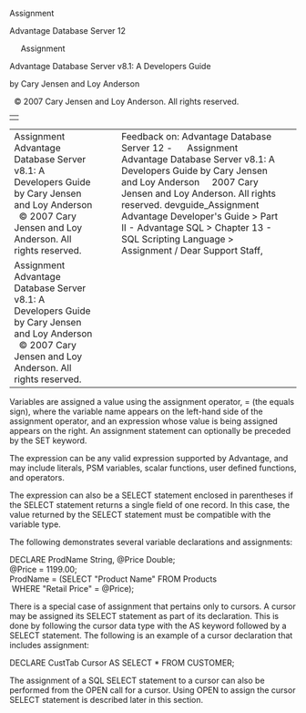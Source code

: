 Assignment




Advantage Database Server 12  

     Assignment

Advantage Database Server v8.1: A Developers Guide

by Cary Jensen and Loy Anderson

  © 2007 Cary Jensen and Loy Anderson. All rights reserved.

|  |
| --- |
|  |

|  |  |  |  |  |
| --- | --- | --- | --- | --- |
| Assignment  Advantage Database Server v8.1: A Developers Guide  by Cary Jensen and Loy Anderson    © 2007 Cary Jensen and Loy Anderson. All rights reserved. |  |  | Feedback on: Advantage Database Server 12 -      Assignment Advantage Database Server v8.1: A Developers Guide by Cary Jensen and Loy Anderson     2007 Cary Jensen and Loy Anderson. All rights reserved. devguide\_Assignment Advantage Developer's Guide > Part II - Advantage SQL > Chapter 13 - SQL Scripting Language > Assignment / Dear Support Staff, |  |
| Assignment  Advantage Database Server v8.1: A Developers Guide  by Cary Jensen and Loy Anderson    © 2007 Cary Jensen and Loy Anderson. All rights reserved. |  |  |  |  |

Variables are assigned a value using the assignment operator, = (the equals sign), where the variable name appears on the left-hand side of the assignment operator, and an expression whose value is being assigned appears on the right. An assignment statement can optionally be preceded by the SET keyword.

The expression can be any valid expression supported by Advantage, and may include literals, PSM variables, scalar functions, user defined functions, and operators.

The expression can also be a SELECT statement enclosed in parentheses if the SELECT statement returns a single field of one record. In this case, the value returned by the SELECT statement must be compatible with the variable type.

The following demonstrates several variable declarations and assignments:

DECLARE ProdName String, @Price Double;  
@Price = 1199.00;  
ProdName = (SELECT "Product Name" FROM Products   
  WHERE "Retail Price" = @Price);

There is a special case of assignment that pertains only to cursors. A cursor may be assigned its SELECT statement as part of its declaration. This is done by following the cursor data type with the AS keyword followed by a SELECT statement. The following is an example of a cursor declaration that includes assignment:

DECLARE CustTab Cursor AS SELECT \* FROM CUSTOMER;

The assignment of a SQL SELECT statement to a cursor can also be performed from the OPEN call for a cursor. Using OPEN to assign the cursor SELECT statement is described later in this section.